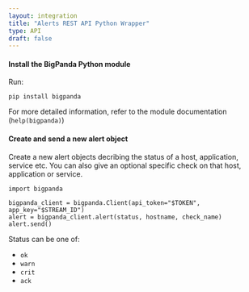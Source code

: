 ```yaml
---
layout: integration 
title: "Alerts REST API Python Wrapper"
type: API
draft: false
---
```


#### Install the BigPanda Python module
Run:

    pip install bigpanda

For more detailed information, refer to the module documentation (`help(bigpanda)`)

<!-- section-separator -->

#### Create and send a new alert object
Create a new alert objects decribing the status of a host, application, service etc. You can also give an optional specific check on that host, application or service.

    import bigpanda
 
    bigpanda_client = bigpanda.Client(api_token="$TOKEN", app_key="$STREAM_ID")
    alert = bigpanda_client.alert(status, hostname, check_name)
    alert.send()

Status can be one of:

- `ok`
- `warn`
- `crit`
- `ack`

